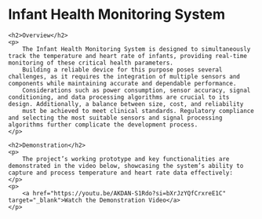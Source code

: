<!DOCTYPE html>
<html lang="en">
<head>
    <meta charset="UTF-8">
    <meta name="viewport" content="width=device-width, initial-scale=1.0">
    <title>Infant Health Monitoring System - README</title>
</head>
<body>
    <h1>Infant Health Monitoring System</h1>

    <h2>Overview</h2>
    <p>
        The Infant Health Monitoring System is designed to simultaneously track the temperature and heart rate of infants, providing real-time monitoring of these critical health parameters. 
        Building a reliable device for this purpose poses several challenges, as it requires the integration of multiple sensors and components while maintaining accurate and dependable performance.
        Considerations such as power consumption, sensor accuracy, signal conditioning, and data processing algorithms are crucial to its design. Additionally, a balance between size, cost, and reliability 
        must be achieved to meet clinical standards. Regulatory compliance and selecting the most suitable sensors and signal processing algorithms further complicate the development process.
    </p>

    <h2>Demonstration</h2>
    <p>
        The project’s working prototype and key functionalities are demonstrated in the video below, showcasing the system’s ability to capture and process temperature and heart rate data effectively:
    </p>
    <p>
        <a href="https://youtu.be/AKDAN-S1Rdo?si=bXrJzYQfCrxreE1C" target="_blank">Watch the Demonstration Video</a>
    </p>
</body>
</html>
